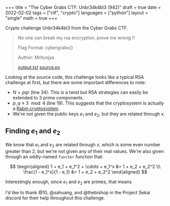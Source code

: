 +++
title = "The Cyber Grabs CTF: Unbr34k4bl3 (942)"
draft = true
date = 2022-02-02
tags = ["ctf", "crypto"]
languages = ["python"]
layout = "single"
math = true
+++

Crypto challenge Unbr34k4bl3 from the Cyber Grabs CTF.
<!--more-->

> No one can break my rsa encryption, prove me wrong !!
>
> Flag Format: cybergrabs{}
>
> Author: Mritunjya
>
> [output.txt] [source.py]

[output.txt]: ./output.txt
[source.py]: ./source.py

Looking at the source code, this challenge looks like a typical RSA challenge at
first, but there are some important differences to note:

- $N = pqr$ (line 34). This is a twist but RSA strategies can easily be
    extended to 3 prime components.
- $p, q \equiv 3 \mod 4$ (line 19). This suggests that the cryptosystem is
    actually a [Rabin cryptosystem][Rabin].
- We're not given the public keys $e_1$ and $e_2$, but they are related through
    $x$.

[Rabin]: https://en.wikipedia.org/wiki/Rabin_cryptosystem

## Finding $e_1$ and $e_2$

We know that $e_1$ and $e_2$ are related through $x$, which is some even number
greater than 2, but we're not given any of their real values. We're also given
through an oddly-named `functor` function that:

$$
\begin{aligned}
  1 + e_1 + e_1^2 + \cdots + e_1^x &= 1 + e_2 + e_2^2 \\\
  \frac{1 - e_1^x}{1 - e_1} &= 1 + e_2 + e_2^2
\end{aligned}
$$

Interestingly enough, since $e_1$ and $e_2$ are primes, that means

I'd like to thank @10, @sahuang, and @thebishop in the Project Sekai discord for
their help throughout this challenge.
